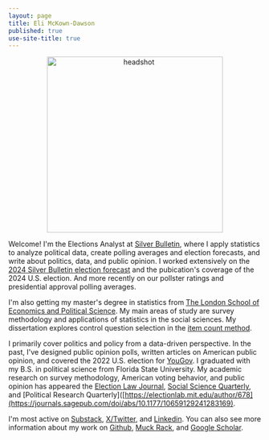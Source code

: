 ```yaml
---
layout: page
title: Eli McKown-Dawson
published: true
use-site-title: true
---
```


<p align="center">
<img src="/img/Headshot.jpg" alt="headshot" width="350"/>
</p>

Welcome! I'm the Elections Analyst at [Silver Bulletin](https://www.natesilver.net/), where I apply statistics to analyze political data, create polling averages and election forecasts, and write about politics, data, and public opinion. I worked extensively on the [2024 Silver Bulletin election forecast](https://www.natesilver.net/p/nate-silver-2024-president-election-polls-model) and the pubication's coverage of the 2024 U.S. election. And more recently on our pollster ratings and presidential approval polling averages.

I'm also getting my master's degree in statistics from [The London School of Economics and Political Science](https://www.lse.ac.uk/statistics). My main areas of study are survey methodology and applications of statistics in the social sciences. My dissertation explores control question selection in the [item count method](https://en.wikipedia.org/wiki/Unmatched_count).

I primarily cover politics and policy from a data-driven perspective. In the past, I've designed public opinion polls, written articles on American public opinion, and covered the 2022 U.S. election for [YouGov](https://today.yougov.com/people/eli.mckown-dawson). I graduated with my B.S. in political science from Florida State University. My academic research on survey methodology, American voting behavior, and public opinion has appeared the [Election Law Journal](https://www.liebertpub.com/doi/abs/10.1089/elj.2022.0064), [Social Science Quarterly]( https://doi.org/10.1111/ssqu.13366), and [Political Research Quarterly]([https://electionlab.mit.edu/author/678](https://journals.sagepub.com/doi/abs/10.1177/10659129241283169). 

I'm most active on [Substack](https://substack.com/@emckowndawson), [X/Twitter](https://twitter.com/emckowndawson), and [Linkedin](https://www.linkedin.com/in/eli-mckown-dawson). You can also see more information about my work on [Github](https://github.com/eli-mckown-dawson), [Muck Rack](https://muckrack.com/eli-mckown-dawson-2), and [Google Scholar](https://scholar.google.com/citations?user=-stdPpQAAAAJ&hl=en).
